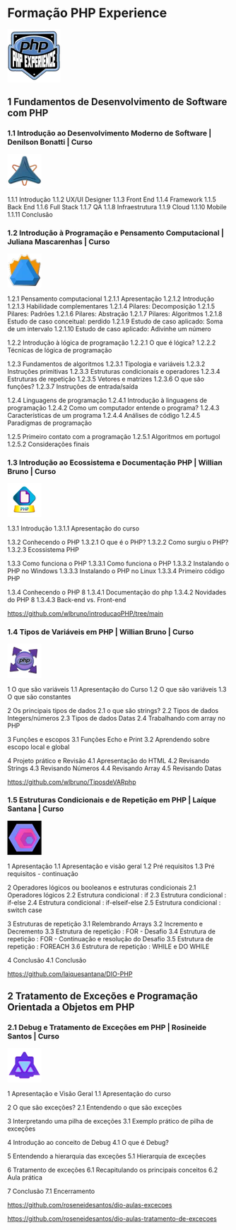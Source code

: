 # Formação PHP Experience
![alt text](<Formação PHP Experience/image.png>)

## 1 Fundamentos de Desenvolvimento de Software com PHP

### 1.1 Introdução ao Desenvolvimento Moderno de Software | Denilson Bonatti | Curso
![alt text](<Formação PHP Experience/1 Fundamentos de Desenvolvimento de Software com PHP/1.1 Introdução ao Desenvolvimento Moderno de Software/image.png>)

1.1.1 Introdução
1.1.2 UX/UI Designer
1.1.3 Front End
1.1.4 Framework
1.1.5 Back End
1.1.6 Full Stack
1.1.7 QA
1.1.8 Infraestrutura
1.1.9 Cloud
1.1.10 Mobile
1.1.11 Conclusão

### 1.2 Introdução à Programação e Pensamento Computacional | Juliana Mascarenhas | Curso
![alt text](<Formação PHP Experience/1 Fundamentos de Desenvolvimento de Software com PHP/1.2 Introdução à Programação e Pensamento Computacional/image.png>)

1.2.1 Pensamento computacional
1.2.1.1 Apresentação
1.2.1.2 Introdução
1.2.1.3 Habilidade complementares
1.2.1.4 Pilares: Decomposição
1.2.1.5 Pilares: Padrões
1.2.1.6 Pilares: Abstração
1.2.1.7 Pilares: Algoritmos
1.2.1.8 Estudo de caso conceitual: perdido
1.2.1.9 Estudo de caso aplicado: Soma de um intervalo
1.2.1.10 Estudo de caso aplicado: Adivinhe um número

1.2.2 Introdução à lógica de programação
1.2.2.1 O que é lógica?
1.2.2.2 Técnicas de lógica de programação

1.2.3 Fundamentos de algoritmos
1.2.3.1 Tipologia e variáveis
1.2.3.2 Instruções primitivas
1.2.3.3 Estruturas condicionais e operadores
1.2.3.4 Estruturas de repetição
1.2.3.5 Vetores e matrizes
1.2.3.6 O que são funções?
1.2.3.7 Instruções de entrada/saída

1.2.4 Linguagens de programação
1.2.4.1 Introdução à linguagens de programação
1.2.4.2 Como um computador entende o programa?
1.2.4.3 Características de um programa
1.2.4.4 Análises de código
1.2.4.5 Paradigmas de programação

1.2.5 Primeiro contato com a programação
1.2.5.1 Algoritmos em portugol
1.2.5.2 Considerações finais

### 1.3 Introdução ao Ecossistema e Documentação PHP | Willian Bruno | Curso
![alt text](<Formação PHP Experience/1 Fundamentos de Desenvolvimento de Software com PHP/1.3 Introdução ao Ecossistema e Documentação PHP/image.png>)

1.3.1 Introdução
1.3.1.1 Apresentação do curso

1.3.2 Conhecendo o PHP
1.3.2.1 O que é o PHP?
1.3.2.2 Como surgiu o PHP?
1.3.2.3 Ecossistema PHP

1.3.3 Como funciona o PHP
1.3.3.1 Como funciona o PHP
1.3.3.2 Instalando o PHP no Windows
1.3.3.3 Instalando o PHP no Linux
1.3.3.4 Primeiro código PHP 

1.3.4 Conhecendo o PHP 8
1.3.4.1 Documentação do php
1.3.4.2 Novidades do PHP 8
1.3.4.3 Back-end vs. Front-end

https://github.com/wlbruno/introducaoPHP/tree/main


### 1.4 Tipos de Variáveis em PHP | Willian Bruno | Curso
![alt text](<Formação PHP Experience/1 Fundamentos de Desenvolvimento de Software com PHP/1.4 Tipos de Variáveis em PHP/image.png>)

1 O que são variáveis
1.1 Apresentação do Curso
1.2 O que são variáveis
1.3 O que são constantes

2 Os principais tipos de dados
2.1 o que são strings?
2.2 Tipos de dados Integers/números
2.3 Tipos de dados Datas
2.4 Trabalhando com array no PHP

3 Funções e escopos
3.1 Funções Echo e Print
3.2 Aprendendo sobre escopo local e global

4 Projeto prático e Revisão
4.1 Apresentação do HTML
4.2 Revisando Strings
4.3 Revisando Números
4.4 Revisando Array
4.5 Revisando Datas

https://github.com/wlbruno/TiposdeVARphp

### 1.5 Estruturas Condicionais e de Repetição em PHP | Laíque Santana | Curso
![alt text](<Formação PHP Experience/1 Fundamentos de Desenvolvimento de Software com PHP/1.5 Estruturas Condicionais e de Repetição em PHP/image.png>)

1 Apresentação
1.1 Apresentação e visão geral
1.2 Pré requisitos
1.3 Pré requisitos - continuação

2 Operadores lógicos ou booleanos e estruturas condicionais
2.1 Operadores lógicos
2.2 Estrutura condicional : if
2.3 Estrutura condicional : if-else
2.4 Estrutura condicional : if-elseif-else
2.5 Estrutura condicional : switch case

3 Estruturas de repetição
3.1 Relembrando Arrays
3.2 Incremento e Decremento
3.3 Estrutura de repetição : FOR - Desafio
3.4 Estrutura de repetição : FOR - Continuação e resolução do Desafio
3.5 Estrutura de repetição : FOREACH
3.6 Estrutura de repetição : WHILE e DO WHILE

4 Conclusão
4.1 Conclusão

https://github.com/laiquesantana/DIO-PHP

## 2 Tratamento de Exceções e Programação Orientada a Objetos em PHP

### 2.1 Debug e Tratamento de Exceções em PHP | Rosineide Santos | Curso
![alt text](<Formação PHP Experience/2 Tratamento de Exceções e Programação Orientada a Objetos em PHP/ 2.1 Debug e Tratamento de Exceções em PHP/image.png>)

1 Apresentação e Visão Geral
1.1 Apresentação do curso

2 O que são exceções?
2.1 Entendendo o que são exceções

3 Interpretando uma pilha de exceções
3.1 Exemplo prático de pilha de exceções

4 Introdução ao conceito de Debug
4.1 O que é Debug?

5 Entendendo a hierarquia das exceções
5.1 Hierarquia de exceções

6 Tratamento de exceções
6.1 Recapitulando os principais conceitos
6.2 Aula prática

7 Conclusão
7.1 Encerramento

https://github.com/roseneidesantos/dio-aulas-excecoes

https://github.com/roseneidesantos/dio-aulas-tratamento-de-excecoes
